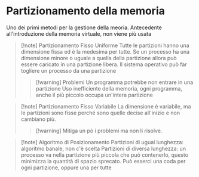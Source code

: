 # Partizionamento della memoria
Uno dei primi metodi per la gestione della meoria. Antecedente all'introduzione della memoria virtuale, non viene più usata
>[!note] Partizionamento Fisso Uniforme
>Tutte le partizioni hanno una dimensione fissa ed è la medesima per tutte.  Se un processo ha una dimensione minore o uguale  a quella della partizione allora può essere caricato in una partizione libera.
>Il sistema operativo può far togliere un processo da una partizione
>>[!warning] Problemi
>>Un programma potrebbe non entrare in una partizione
>>Uso inefficiente della memoria, ogni programma, anche il più piccolo occupa un'intera partizione

>[!note] Partizionamento Fisso Variabile
>La dimensione è variabile, ma le partizioni sono fisse perché sono quelle decise all'inizio e non cambiano più. 
>>[!warning] Mitiga un pò i problemi ma non li risolve.

>[!note] Algoritmo di Posizionamento
>Partizioni di ugual lunghezza: algoritmo banale, non c'è scelta
>Partizioni di diversa lunghezza: un processo va nella partizione più piccola che può contenerlo, questo minimizza la quantità di spazio sprecato. Può esserci una coda per ogni partizione, oppure una per tutte

